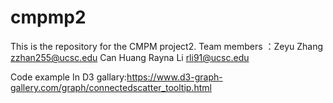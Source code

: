 # cmpmp2

This is the repository for the CMPM project2.
Team members ：Zeyu Zhang zzhan255@ucsc.edu
Can Huang
Rayna Li rli91@ucsc.edu

Code example In D3 gallary:https://www.d3-graph-gallery.com/graph/connectedscatter_tooltip.html

